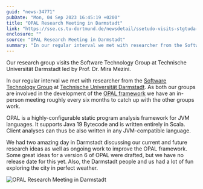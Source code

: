 ```yaml
---
guid: "news-34771"
pubDate: "Mon, 04 Sep 2023 16:45:19 +0200"
title: "OPAL Research Meeting in Darmstadt"
link: "https://sse.cs.tu-dortmund.de/newsdetail/ssetudo-visits-stgtuda-34771/"
enclosure: ""
source: "OPAL Research Meeting in Darmstadt"
summary: "In our regular interval we met with researcher from the Software Technology Group at Technische Universität Darmstadt."
---
```

Our research group visits the Software Technology Group at Technische Universität Darmstadt led by Prof. Dr. Mira Mezini.

In our regular interval we met with researcher from the [Software Technology Group](https://www.stg.tu-darmstadt.de/) at [Technische Universität Darmstadt](https://www.tu-darmstadt.de/). As both our groups are involved in the development of the [OPAL framework](https://www.opal-project.de/) we have an in-person meeting roughly every six months to catch up with the other groups work.

OPAL is a highly-configurable static program analysis framework for JVM languages. It supports Java 19 Bytecode and is written entirely in Scala. Client analyses can thus be also written in any JVM-compatible language.

We had two amazing day in Darmstadt discussing our current and future research ideas as well as ongoing work to improve the OPAL framework. Some great ideas for a version 6 of OPAL were drafted, but we have no release date for this yet. Also, the Darmstadt people and us had a lot of fun exploring the city in perfect weather.

![OPAL Research Meeting in Darmstadt](/images/news-34771_2.jpg)
